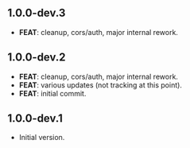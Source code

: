 ## 1.0.0-dev.3

 - **FEAT**: cleanup, cors/auth, major internal rework.

## 1.0.0-dev.2

 - **FEAT**: cleanup, cors/auth, major internal rework.
 - **FEAT**: various updates (not tracking at this point).
 - **FEAT**: initial commit.

## 1.0.0-dev.1

- Initial version.

